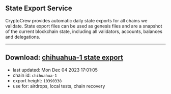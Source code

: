 ## State Export Service
CryptoCrew provides automatic daily state exports for all chains we validate. State export files can be used as genesis files and are a snapshot of the current blockchain state, including all validators, accounts, balances and delegations.

---
**Download: [chihuahua-1 state export](https://dl.ccvalidators.com/SERVICE/chihuahua/chihuahua-1_export_10390338.json)**
---

- last updated: Mon Dec 04 2023 17:01:05
- chain id: `chihuahua-1`
- export height: `10390338`
- use for: airdrops, local tests, chain recovery
